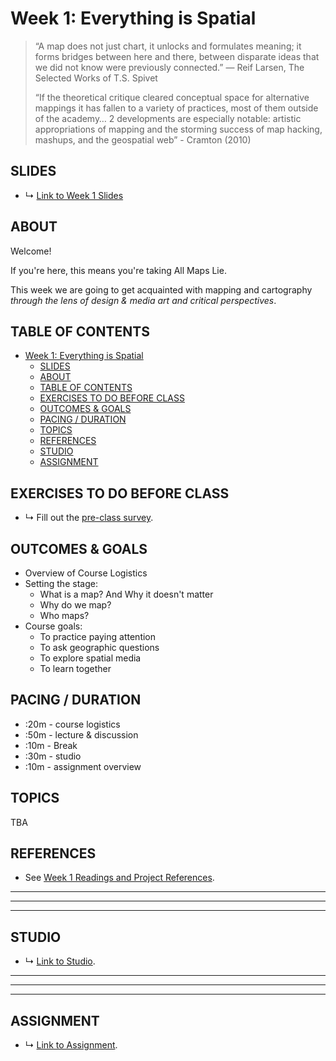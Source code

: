 # Week 1: Everything is Spatial

<!-- 
* What is a map? what can a map be?
  * Everything is Spatial - overview of mapping, what it is/isn't, what it can be, and what it means for us in media art/design.
 -->

> “A map does not just chart, it unlocks and formulates meaning; it forms bridges between here and there, between disparate ideas that we did not know were previously connected.” ― Reif Larsen, The Selected Works of T.S. Spivet 
> 
> “If the theoretical critique cleared conceptual space for alternative mappings it has fallen to a variety of practices, most of them outside of the academy… 2 developments are especially notable: artistic appropriations of mapping and the storming success of map hacking, mashups, and the geospatial web” - Cramton (2010)

## SLIDES
* ↳ [Link to Week 1 Slides]()


## ABOUT

Welcome!

If you're here, this means you're taking All Maps Lie. 

This week we are going to get acquainted with mapping and cartography *through the lens of design & media art and critical perspectives*. 


## TABLE OF CONTENTS

- [Week 1: Everything is Spatial](#week-1-everything-is-spatial)
  - [SLIDES](#slides)
  - [ABOUT](#about)
  - [TABLE OF CONTENTS](#table-of-contents)
  - [EXERCISES TO DO BEFORE CLASS](#exercises-to-do-before-class)
  - [OUTCOMES & GOALS](#outcomes--goals)
  - [PACING / DURATION](#pacing--duration)
  - [TOPICS](#topics)
  - [REFERENCES](#references)
  - [STUDIO](#studio)
  - [ASSIGNMENT](#assignment)

## EXERCISES TO DO BEFORE CLASS

* ↳ Fill out the [pre-class survey](https://forms.gle/sQ1E9ywrJxbDskVL7).

## OUTCOMES & GOALS

* Overview of Course Logistics
* Setting the stage:
  * What is a map? And Why it doesn't matter
  * Why do we map?
  * Who maps?
* Course goals:
  * To practice paying attention 
  * To ask geographic questions 
  * To explore spatial media
  * To learn together

## PACING / DURATION

* :20m - course logistics
* :50m - lecture & discussion
* :10m - Break
* :30m - studio
* :10m - assignment overview


## TOPICS

TBA

## REFERENCES

* See [Week 1 Readings and Project References](../BIBLIOGRAPHY.md#week-01-everything-is-spatial).

***
***
***

## STUDIO

* ↳ [Link to Studio](../guides/paying-attention-guide.md).

***
***
***

## ASSIGNMENT

* ↳ [Link to Assignment](../assignments/assignment_01.md).